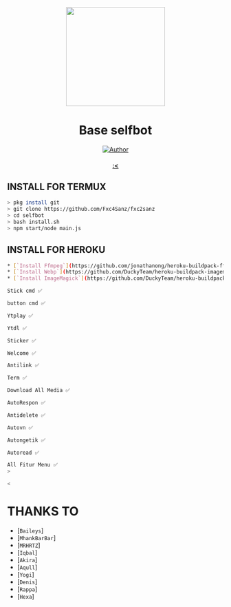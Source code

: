 <div align="center">
<img src="https://raw.githubusercontent.com/HiRyn/z/main/Gans/images (15).jpeg" width="230" height="230"/>
  
# Base selfbot

>
>
>
</div>
<p align="center">
  <a href="https://github.com/Fxc4Sanz"><img title="Author" src="https://img.shields.io/badge/Fxc4Sanz.svg?style=for-the-badge&logo=github" /></a>
  <h4 align="center">
  <a href="https://wa.me/6281273417450">:< </a>
</h4>
</p>

## INSTALL FOR TERMUX
```bash
> pkg install git
> git clone https://github.com/Fxc4Sanz/fxc2sanz
> cd selfbot
> bash install.sh
> npm start/node main.js
```

## INSTALL FOR HEROKU
```bash
* [`Install Ffmpeg`](https://github.com/jonathanong/heroku-buildpack-ffmpeg-latest)
* [`Install Webp`](https://github.com/DuckyTeam/heroku-buildpack-imagemagick)
* [`Install ImageMagick`](https://github.com/DuckyTeam/heroku-buildpack-imagemagick)
```

```bash
Stick cmd ✅

button cmd ✅

Ytplay ✅

Ytdl ✅

Sticker ✅

Welcome ✅

Antilink ✅

Term ✅

Download All Media ✅

AutoRespon ✅

Antidelete ✅

Autovn ✅

Autongetik ✅

Autoread ✅

All Fitur Menu ✅
>

<

```
  # THANKS TO
* [`Baileys`]
* [`MhankBarBar`]
* [`MRHRTZ`]
* [`Iqbal`]
* [`Akira`]
* [`Aqull`]
* [`Yogi`]
* [`Denis`] 
* [`Rappa`]
* [`Hexa`]
  
